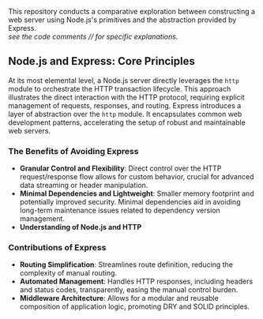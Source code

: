 This repository conducts a comparative exploration between constructing a web server using Node.js's primitives and the abstraction provided by Express.  
_see the code comments // for specific explanations._

## Node.js and Express: Core Principles

At its most elemental level, a Node.js server directly leverages the `http` module to orchestrate the HTTP transaction lifecycle. This approach illustrates the direct interaction with the HTTP protocol, requiring explicit management of requests, responses, and routing. Express introduces a layer of abstraction over the `http` module. It encapsulates common web development patterns, accelerating the setup of robust and maintainable web servers.

### The Benefits of Avoiding Express
- **Granular Control and Flexibility**: Direct control over the HTTP request/response flow allows for custom behavior, crucial for advanced data streaming or header manipulation.
- **Minimal Dependencies and Lightweight**: Smaller memory footprint and potentially improved security. Minimal dependencies aid in avoiding long-term maintenance issues related to dependency version management.
- **Understanding of Node.js and HTTP**

### Contributions of Express

- **Routing Simplification**: Streamlines route definition, reducing the complexity of manual routing.
- **Automated Management**: Handles HTTP responses, including headers and status codes, transparently, easing the manual control burden.
- **Middleware Architecture**: Allows for a modular and reusable composition of application logic, promoting DRY and SOLID principles.
